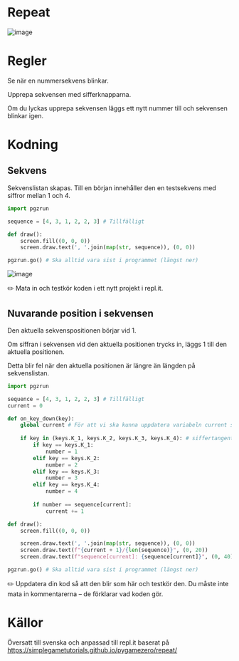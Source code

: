 # Repeat

![image](https://user-images.githubusercontent.com/4598641/225698865-f394ffdb-6b0c-4731-8763-915c93b7b965.png)

# Regler
Se när en nummersekvens blinkar.

Upprepa sekvensen med sifferknapparna.

Om du lyckas upprepa sekvensen läggs ett nytt nummer till och sekvensen blinkar igen.

# Kodning

## Sekvens
Sekvenslistan skapas. Till en början innehåller den en testsekvens med siffror mellan 1 och 4.

```python
import pgzrun

sequence = [4, 3, 1, 2, 2, 3] # Tillfälligt

def draw():
    screen.fill((0, 0, 0))
    screen.draw.text(', '.join(map(str, sequence)), (0, 0))

pgzrun.go() # Ska alltid vara sist i programmet (längst ner)
```

![image](https://user-images.githubusercontent.com/4598641/225699441-a8ba2e0d-516c-42e0-8bbf-c062e783aee5.png)

✏️ Mata in och testkör koden i ett nytt projekt i repl.it.

## Nuvarande position i sekvensen
Den aktuella sekvenspositionen börjar vid 1.

Om siffran i sekvensen vid den aktuella positionen trycks in, läggs 1 till den aktuella positionen.

Detta blir fel när den aktuella positionen är längre än längden på sekvenslistan.

```python
import pgzrun

sequence = [4, 3, 1, 2, 2, 3] # Tillfälligt
current = 0

def on_key_down(key):
    global current # För att vi ska kunna uppdatera variabeln current som är utanför funktionen
    
    if key in (keys.K_1, keys.K_2, keys.K_3, keys.K_4): # siffertangenterna 1, 2, 3, 4
        if key == keys.K_1:
            number = 1
        elif key == keys.K_2:
            number = 2
        elif key == keys.K_3:
            number = 3
        elif key == keys.K_4:
            number = 4
        
        if number == sequence[current]:
            current += 1

def draw():
    screen.fill((0, 0, 0))

    screen.draw.text(', '.join(map(str, sequence)), (0, 0))
    screen.draw.text(f"{current + 1}/{len(sequence)}", (0, 20))
    screen.draw.text(f"sequence[current]: {sequence[current]}", (0, 40))

pgzrun.go() # Ska alltid vara sist i programmet (längst ner)
```

✏️ Uppdatera din kod så att den blir som här och testkör den. Du måste inte mata in kommentarerna &ndash; de förklarar vad koden gör.

# Källor
Översatt till svenska och anpassad till repl.it baserat på https://simplegametutorials.github.io/pygamezero/repeat/
